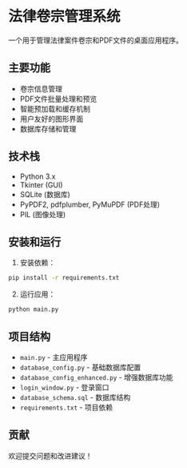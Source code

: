 # 法律卷宗管理系统

一个用于管理法律案件卷宗和PDF文件的桌面应用程序。

## 主要功能

- 卷宗信息管理
- PDF文件批量处理和预览
- 智能预加载和缓存机制
- 用户友好的图形界面
- 数据库存储和管理

## 技术栈

- Python 3.x
- Tkinter (GUI)
- SQLite (数据库)
- PyPDF2, pdfplumber, PyMuPDF (PDF处理)
- PIL (图像处理)

## 安装和运行

1. 安装依赖：
```bash
pip install -r requirements.txt
```

2. 运行应用：
```bash
python main.py
```

## 项目结构

- `main.py` - 主应用程序
- `database_config.py` - 基础数据库配置
- `database_config_enhanced.py` - 增强数据库功能
- `login_window.py` - 登录窗口
- `database_schema.sql` - 数据库结构
- `requirements.txt` - 项目依赖

## 贡献

欢迎提交问题和改进建议！